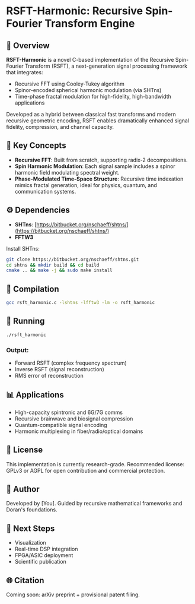 # RSFT-Harmonic: Recursive Spin-Fourier Transform Engine

## 🔬 Overview

**RSFT-Harmonic** is a novel C-based implementation of the Recursive Spin-Fourier Transform (RSFT), a next-generation signal processing framework that integrates:

* Recursive FFT using Cooley-Tukey algorithm
* Spinor-encoded spherical harmonic modulation (via SHTns)
* Time-phase fractal modulation for high-fidelity, high-bandwidth applications

Developed as a hybrid between classical fast transforms and modern recursive geometric encoding, RSFT enables dramatically enhanced signal fidelity, compression, and channel capacity.

## 📐 Key Concepts

* **Recursive FFT**: Built from scratch, supporting radix-2 decompositions.
* **Spin Harmonic Modulation**: Each signal sample includes a spinor harmonic field modulating spectral weight.
* **Phase-Modulated Time-Space Structure**: Recursive time indexation mimics fractal generation, ideal for physics, quantum, and communication systems.

## ⚙️ Dependencies

* **SHTns**: [https://bitbucket.org/nschaeff/shtns/](https://bitbucket.org/nschaeff/shtns/)
* **FFTW3**

Install SHTns:

```bash
git clone https://bitbucket.org/nschaeff/shtns.git
cd shtns && mkdir build && cd build
cmake .. && make -j && sudo make install
```

## 🔧 Compilation

```bash
gcc rsft_harmonic.c -lshtns -lfftw3 -lm -o rsft_harmonic
```

## 🚀 Running

```bash
./rsft_harmonic
```

### Output:

* Forward RSFT (complex frequency spectrum)
* Inverse RSFT (signal reconstruction)
* RMS error of reconstruction

## 📊 Applications

* High-capacity spintronic and 6G/7G comms
* Recursive brainwave and biosignal compression
* Quantum-compatible signal encoding
* Harmonic multiplexing in fiber/radio/optical domains

## 📜 License

This implementation is currently research-grade. Recommended license: GPLv3 or AGPL for open contribution and commercial protection.

## 👤 Author

Developed by \[You].
Guided by recursive mathematical frameworks and Doran's foundations.

## 🧭 Next Steps

* Visualization
* Real-time DSP integration
* FPGA/ASIC deployment
* Scientific publication

## 🌐 Citation

Coming soon: arXiv preprint + provisional patent filing.

